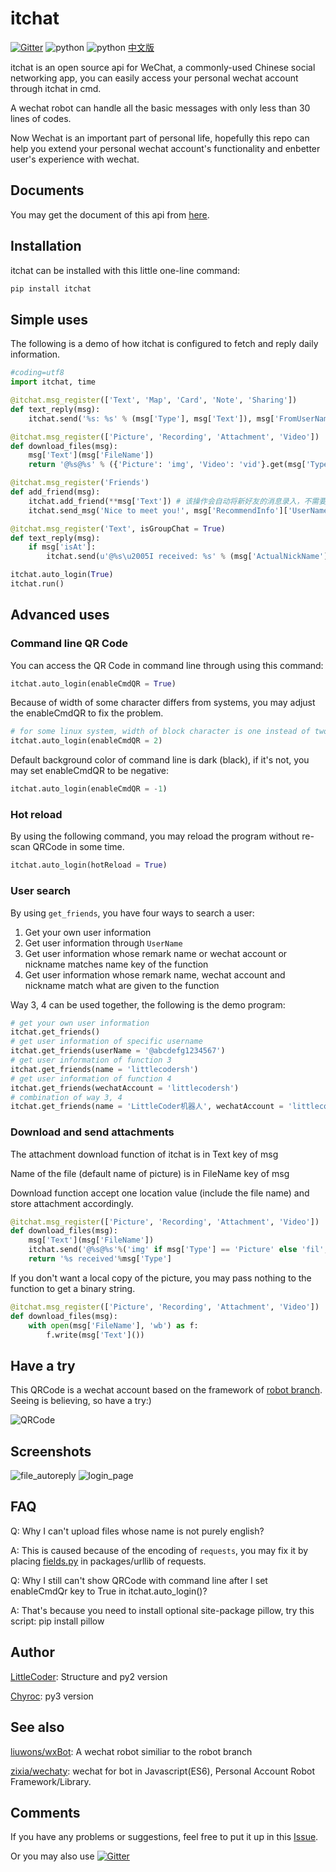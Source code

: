 # itchat

[![Gitter](https://badges.gitter.im/littlecodersh/ItChat.svg)](https://gitter.im/littlecodersh/ItChat?utm_source=badge&utm_medium=badge&utm_campaign=pr-badge) ![python](https://img.shields.io/badge/python-2.7-ff69b4.svg) ![python](https://img.shields.io/badge/python-3.5-red.svg) [中文版](https://github.com/littlecodersh/ItChat/blob/master/README.md)

itchat is an open source api for WeChat, a commonly-used Chinese social networking app, you can easily access your personal wechat account through itchat in cmd.

A wechat robot can handle all the basic messages with only less than 30 lines of codes.

Now Wechat is an important part of personal life, hopefully this repo can help you extend your personal wechat account's functionality and enbetter user's experience with wechat.

## Documents

You may get the document of this api from [here](https://itchat.readthedocs.org/zh/latest/).

## Installation

itchat can be installed with this little one-line command:

```python
pip install itchat
```

## Simple uses

The following is a demo of how itchat is configured to fetch and reply daily information.

```python
#coding=utf8
import itchat, time

@itchat.msg_register(['Text', 'Map', 'Card', 'Note', 'Sharing'])
def text_reply(msg):
    itchat.send('%s: %s' % (msg['Type'], msg['Text']), msg['FromUserName'])

@itchat.msg_register(['Picture', 'Recording', 'Attachment', 'Video'])
def download_files(msg):
    msg['Text'](msg['FileName'])
    return '@%s@%s' % ({'Picture': 'img', 'Video': 'vid'}.get(msg['Type'], 'fil'), msg['FileName'])

@itchat.msg_register('Friends')
def add_friend(msg):
    itchat.add_friend(**msg['Text']) # 该操作会自动将新好友的消息录入，不需要重载通讯录
    itchat.send_msg('Nice to meet you!', msg['RecommendInfo']['UserName'])

@itchat.msg_register('Text', isGroupChat = True)
def text_reply(msg):
    if msg['isAt']:
        itchat.send(u'@%s\u2005I received: %s' % (msg['ActualNickName'], msg['Content']), msg['FromUserName'])

itchat.auto_login(True)
itchat.run()
```

## Advanced uses

### Command line QR Code

You can access the QR Code in command line through using this command:

```python
itchat.auto_login(enableCmdQR = True)
```

Because of width of some character differs from systems, you may adjust the enableCmdQR to fix the problem.

```python
# for some linux system, width of block character is one instead of two, so enableCmdQR should be 2
itchat.auto_login(enableCmdQR = 2)
```

Default background color of command line is dark (black), if it's not, you may set enableCmdQR to be negative:

```python
itchat.auto_login(enableCmdQR = -1)
```

### Hot reload

By using the following command, you may reload the program without re-scan QRCode in some time.

```python
itchat.auto_login(hotReload = True)
```

### User search

By using `get_friends`, you have four ways to search a user:
1. Get your own user information
2. Get user information through `UserName`
3. Get user information whose remark name or wechat account or nickname matches name key of the function
4. Get user information whose remark name, wechat account and nickname match what are given to the function

Way 3, 4 can be used together, the following is the demo program:

```python
# get your own user information
itchat.get_friends()
# get user information of specific username
itchat.get_friends(userName = '@abcdefg1234567')
# get user information of function 3
itchat.get_friends(name = 'littlecodersh')
# get user information of function 4
itchat.get_friends(wechatAccount = 'littlecodersh')
# combination of way 3, 4
itchat.get_friends(name = 'LittleCoder机器人', wechatAccount = 'littlecodersh')
```

### Download and send attachments

The attachment download function of itchat is in Text key of msg

Name of the file (default name of picture) is in FileName key of msg

Download function accept one location value (include the file name) and store attachment accordingly.

```python
@itchat.msg_register(['Picture', 'Recording', 'Attachment', 'Video'])
def download_files(msg):
    msg['Text'](msg['FileName'])
    itchat.send('@%s@%s'%('img' if msg['Type'] == 'Picture' else 'fil', msg['FileName']), msg['FromUserName'])
    return '%s received'%msg['Type']
```

If you don't want a local copy of the picture, you may pass nothing to the function to get a binary string.

```python
@itchat.msg_register(['Picture', 'Recording', 'Attachment', 'Video'])
def download_files(msg):
    with open(msg['FileName'], 'wb') as f:
        f.write(msg['Text']())
```

## Have a try

This QRCode is a wechat account based on the framework of [robot branch](https://github.com/littlecodersh/ItChat/tree/robot). Seeing is believing, so have a try:)

![QRCode](http://7xrip4.com1.z0.glb.clouddn.com/ItChat%2FQRCode2.jpg?imageView/2/w/400/)

## Screenshots

![file_autoreply](http://7xrip4.com1.z0.glb.clouddn.com/ItChat%2FScreenshots%2F%E5%BE%AE%E4%BF%A1%E8%8E%B7%E5%8F%96%E6%96%87%E4%BB%B6%E5%9B%BE%E7%89%87.png?imageView/2/w/300/) ![login_page](http://7xrip4.com1.z0.glb.clouddn.com/ItChat%2FScreenshots%2F%E7%99%BB%E5%BD%95%E7%95%8C%E9%9D%A2%E6%88%AA%E5%9B%BE.jpg?imageView/2/w/450/)

## FAQ

Q: Why I can't upload files whose name is not purely english?

A: This is caused because of the encoding of `requests`, you may fix it by placing [fields.py](https://github.com/littlecodersh/ItChat/blob/robot/plugin/config/fields.py) in packages/urllib of requests.

Q: Why I still can't show QRCode with command line after I set enableCmdQr key to True in itchat.auto_login()?

A: That's because you need to install optional site-package pillow, try this script: pip install pillow

## Author

[LittleCoder](https://github.com/littlecodersh): Structure and py2 version

[Chyroc](https://github.com/Chyroc): py3 version

## See also

[liuwons/wxBot](https://github.com/liuwons/wxBot): A wechat robot similiar to the robot branch

[zixia/wechaty](https://github.com/zixia/wechaty): wechat for bot in Javascript(ES6), Personal Account Robot Framework/Library.

## Comments

If you have any problems or suggestions, feel free to put it up in this [Issue](https://github.com/littlecodersh/ItChat/issues/1).

Or you may also use [![Gitter](https://badges.gitter.im/littlecodersh/ItChat.svg)](https://gitter.im/littlecodersh/ItChat?utm_source=badge&utm_medium=badge&utm_campaign=pr-badge)
